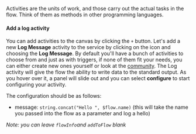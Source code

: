Activities are the units of work, and those carry out the actual tasks in the flow. Think of them as methods in other programming languages.

#### Add a log activity
You can add activities to the canvas by clicking the `+` button. Let's add a new **Log Message** activity to the service by clicking on the icon and choosing the **Log Message**. By default you'll have a bunch of activities to choose from and just as with triggers, if none of them fit your needs, you can either create new ones yourself or look at the [community](https://tibcosoftware.github.io/flogo/showcases/). The Log activity will give the flow the ability to write data to the standard output. As you hover over it, a panel will slide out and you can select **configure** to start configuring your activity.

The configuration should be as follows:

* message: `string.concat("Hello ", $flow.name)` (this will take the name you passed into the flow as a parameter and log a hello)

_Note: you can leave `flowInfo`and `addToFlow` blank_
